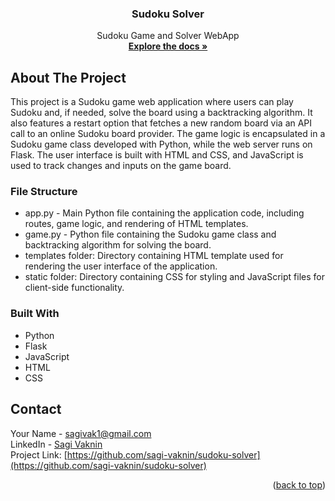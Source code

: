 <a name="readme-top"></a>

<h3 align="center">Sudoku Solver</h3>

<p align="center">
   Sudoku Game and Solver WebApp
    <br />
    <a href="https://github.com/sagi-vaknin/sudoku-solver"><strong>Explore the docs »</strong></a>
</p>
</div>

## About The Project
This project is a Sudoku game web application where users can play Sudoku and, if needed, solve the board using a backtracking algorithm. It also features a restart option that fetches a new random board via an API call to an online Sudoku board provider. The game logic is encapsulated in a Sudoku game class developed with Python, while the web server runs on Flask. The user interface is built with HTML and CSS, and JavaScript is used to track changes and inputs on the game board.


### File Structure
* app.py - Main Python file containing the application code, including routes, game logic, and rendering of HTML templates.
* game.py - Python file containing the Sudoku game class and backtracking algorithm for solving the board.
* templates folder: Directory containing HTML template used for rendering the user interface of the application.
* static folder: Directory containing CSS for styling and JavaScript files for client-side functionality.


### Built With
* Python
* Flask
* JavaScript
* HTML
* CSS

## Contact
Your Name - sagivak1@gmail.com <br>
LinkedIn  - [Sagi Vaknin](https://www.linkedin.com/in/sagi-vaknin-sv) <br>
Project Link: [https://github.com/sagi-vaknin/sudoku-solver](https://github.com/sagi-vaknin/sudoku-solver)

<p align="right">(<a href="#readme-top">back to top</a>)</p>
